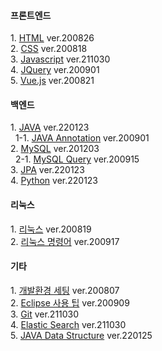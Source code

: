 <h4>프론트엔드</h4>
1. <a href="https://github.com/ynjch97/YNJCH_WIKI/wiki/HTML">HTML</a> ver.200826
<br>
2. <a href="https://github.com/ynjch97/YNJCH_WIKI/wiki/CSS">CSS</a> ver.200818
<br>
3. <a href="https://github.com/ynjch97/YNJCH_WIKI/wiki/Javascript">Javascript</a> ver.211030
<br>
4. <a href="https://github.com/ynjch97/YNJCH_WIKI/wiki/JQuery">JQuery</a> ver.200901
<br>
5. <a href="https://github.com/ynjch97/YNJCH_WIKI/wiki/Vue.js">Vue.js</a> ver.200821
<br>

<h4>백엔드</h4>
1. <a href="https://github.com/ynjch97/YNJCH_WIKI/wiki/JAVA">JAVA</a> ver.220123
<br>
&nbsp;&nbsp;1-1. <a href="https://github.com/ynjch97/YNJCH_WIKI/wiki/JAVA-Annotation">JAVA Annotation</a> ver.200901
<br>
2. <a href="https://github.com/ynjch97/YNJCH_WIKI/wiki/MySQL">MySQL</a> ver.201203
<br>
&nbsp;&nbsp;2-1. <a href="https://github.com/ynjch97/YNJCH_WIKI/wiki/MySQL-Query">MySQL Query</a> ver.200915
<br> 
3. <a href="https://github.com/ynjch97/YNJCH_WIKI/wiki/JPA">JPA</a> ver.220123
<br> 
4. <a href="https://github.com/ynjch97/YNJCH_WIKI/wiki/Python">Python</a> ver.220123
<br> 

<h4>리눅스</h4>
1. <a href="https://github.com/ynjch97/YNJCH_WIKI/wiki/Linux">리눅스</a> ver.200819
<br>
2. <a href="https://github.com/ynjch97/YNJCH_WIKI/wiki/Linux--%EB%AA%85%EB%A0%B9%EC%96%B4">리눅스 명령어</a> ver.200917
<br>

<h4>기타</h4>
1. <a href="https://github.com/ynjch97/YNJCH_WIKI/wiki/%EA%B0%9C%EB%B0%9C-%ED%99%98%EA%B2%BD-%EC%84%B8%ED%8C%85">개발환경 세팅</a> ver.200807
<br>
2. <a href="https://github.com/ynjch97/YNJCH_WIKI/wiki/Eclipse">Eclipse 사용 팁</a> ver.200909
<br>
3. <a href="https://github.com/ynjch97/YNJCH_WIKI/wiki/Git">Git</a> ver.211030
<br>
4. <a href="https://github.com/ynjch97/YNJCH_WIKI/wiki/Elastic-Search">Elastic Search</a> ver.211030
<br>
5. <a href="https://github.com/ynjch97/YNJCH_WIKI/wiki/JAVA-Data-Structure">JAVA Data Structure</a> ver.220125
<br>
